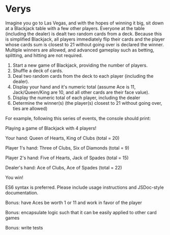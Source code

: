# Verys

Imagine you go to Las Vegas, and with the hopes of winning it big, sit down at a Blackjack table with a few other players. Everyone at the table (including the dealer) is dealt two random cards from a deck. Because this is simplified Blackjack, all players immediately flip their cards and the player whose cards sum is closest to 21 without going over is declared the winner. Multiple winners are allowed, and advanced gameplay such as betting, splitting, and hitting are not required.

1. Start a new game of Blackjack, providing the number of players.
2. Shuffle a deck of cards.
3. Deal two random cards from the deck to each player (including the dealer).
4. Display your hand and it's numeric total (assume Ace is 11, Jack/Queen/King are 10, and all other cards are their face value).
5. Display the numeric total of each player, including the dealer
6. Determine the winner(s) (the player(s) closest to 21 without going over, ties are allowed)

For example, following this series of events, the console should print:

Playing a game of Blackjack with 4 players!

Your hand: Queen of Hearts, King of Clubs (total = 20)

Player 1's hand: Three of Clubs, Six of Diamonds (total = 9)

Player 2's hand: Five of Hearts, Jack of Spades (total = 15)

Dealer's hand: Ace of Clubs, Ace of Spades (total = 22)

You win!

ES6 syntax is preferred. Please include usage instructions and JSDoc-style documentation.

Bonus: have Aces be worth 1 or 11 and work in favor of the player

Bonus: encapsulate logic such that it can be easily applied to other card games

Bonus: write tests

